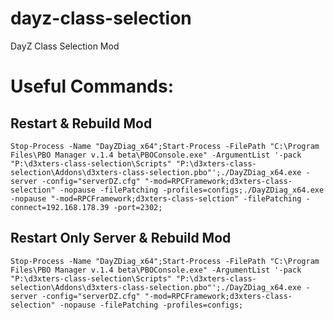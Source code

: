 # dayz-class-selection
DayZ Class Selection Mod

# Useful Commands:
## Restart & Rebuild Mod

```Stop-Process -Name "DayZDiag_x64";Start-Process -FilePath "C:\Program Files\PBO Manager v.1.4 beta\PBOConsole.exe" -ArgumentList '-pack "P:\d3xters-class-selection\Scripts" "P:\d3xters-class-selection\Addons\d3xters-class-selection.pbo"';./DayZDiag_x64.exe -server -config="serverDZ.cfg" "-mod=RPCFramework;d3xters-class-selection" -nopause -filePatching -profiles=configs;./DayZDiag_x64.exe -nopause "-mod=RPCFramework;d3xters-class-selction" -filePatching -connect=192.168.178.39 -port=2302;```


## Restart Only Server & Rebuild Mod

```Stop-Process -Name "DayZDiag_x64";Start-Process -FilePath "C:\Program Files\PBO Manager v.1.4 beta\PBOConsole.exe" -ArgumentList '-pack "P:\d3xters-class-selection\Scripts" "P:\d3xters-class-selection\Addons\d3xters-class-selection.pbo"';./DayZDiag_x64.exe -server -config="serverDZ.cfg" "-mod=RPCFramework;d3xters-class-selection" -nopause -filePatching -profiles=configs;```


